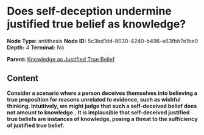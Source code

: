 # Does self-deception undermine justified true belief as knowledge?

**Node Type:** antithesis
**Node ID:** 5c3bd1dd-8030-4240-b496-a63fbb7e1be0
**Depth:** 4
**Terminal:** No

**Parent:** [Knowledge as Justified True Belief](knowledge-as-justified-true-belief-synthesis-20d9e427-c722-405b-b763-c50057f3f03c.md)

## Content

**Consider a scenario where a person deceives themselves into believing a true proposition for reasons unrelated to evidence, such as wishful thinking. Intuitively, we might judge that such a self-deceived belief does not amount to knowledge.**, **It is implausible that self-deceived justified true beliefs are instances of knowledge, posing a threat to the sufficiency of justified true belief.**
